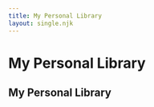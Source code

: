 ```yaml
---
title: My Personal Library
layout: single.njk
---
```


# My Personal Library

## My Personal Library
